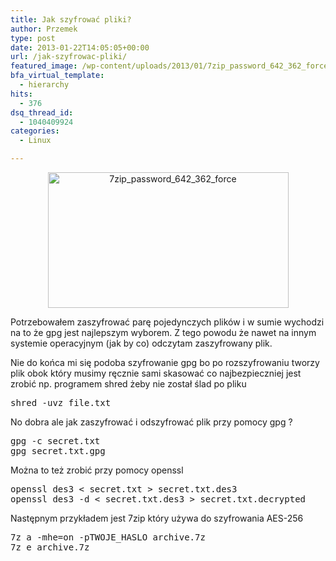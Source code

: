 ```yaml
---
title: Jak szyfrować pliki?
author: Przemek
type: post
date: 2013-01-22T14:05:05+00:00
url: /jak-szyfrowac-pliki/
featured_image: /wp-content/uploads/2013/01/7zip_password_642_362_force.jpg
bfa_virtual_template:
  - hierarchy
hits:
  - 376
dsq_thread_id:
  - 1040409924
categories:
  - Linux

---
```

<p style="text-align: center">
  <a href="http://techfreak.pl/?attachment_id=1941" rel="attachment wp-att-1941"><img class="aligncenter  wp-image-1941" alt="7zip_password_642_362_force" src="http://techfreak.pl/wp-content/uploads/2013/01/7zip_password_642_362_force.jpg" width="385" height="217" /></a>
</p>

Potrzebowałem zaszyfrować parę pojedynczych plików i w sumie wychodzi na to że gpg jest najlepszym wyborem. Z tego powodu że nawet na innym systemie operacyjnym (jak by co) odczytam zaszyfrowany plik.

<!--more-->

Nie do końca mi się podoba szyfrowanie gpg bo po rozszyfrowaniu tworzy plik obok który musimy ręcznie sami skasować co najbezpieczniej jest zrobić np. programem shred żeby nie został ślad po pliku

<pre class="lang:default decode:true">shred -uvz file.txt</pre>

No dobra ale jak zaszyfrować i odszyfrować plik przy pomocy gpg ?

<pre class="lang:default decode:true">gpg -c secret.txt
gpg secret.txt.gpg</pre>

Można to też zrobić przy pomocy openssl

<pre class="lang:default decode:true">openssl des3 &lt; secret.txt &gt; secret.txt.des3
openssl des3 -d &lt; secret.txt.des3 &gt; secret.txt.decrypted</pre>

Następnym przykładem jest 7zip który używa do szyfrowania AES-256

<pre class="lang:default decode:true">7z a -mhe=on -pTWOJE_HASLO archive.7z
7z e archive.7z</pre>